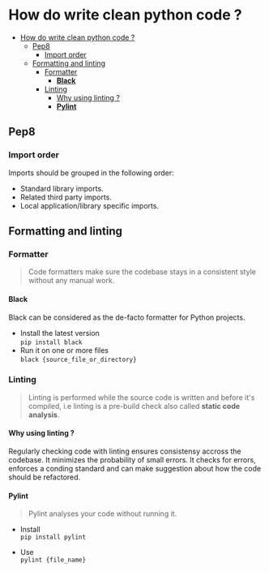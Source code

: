 # How do write clean python code ? 

- [How do write clean python code ?](#how-do-write-clean-python-code-)
  - [Pep8](#pep8)
    - [Import order](#import-order)
  - [Formatting and linting](#formatting-and-linting)
    - [Formatter](#formatter)
      - [**Black**](#black)
    - [Linting](#linting)
      - [Why using linting ?](#why-using-linting-)
      - [**Pylint**](#pylint)


## Pep8

### Import order 
Imports should be grouped in the following order:

- Standard library imports.
- Related third party imports.
- Local application/library specific imports.

## Formatting and linting

### Formatter

> Code formatters make sure the codebase stays in a consistent style without any manual work. 

#### **Black**
Black can be considered as the de-facto formatter for Python projects. 

  - Install the latest version   
  `pip install black`
  - Run it on one or more files  
   `black {source_file_or_directory}`
    
### Linting

> Linting is performed while the source code is written and before it's compiled, i.e linting is a pre-build check also called **static code analysis**. 

#### Why using linting ?
Regularly checking code with linting ensures consistensy accross the codebase. It minimizes the probability of small errors. 
It checks for errors, enforces a conding standard and can make suggestion about how the code should be refactored.


#### **Pylint**
> Pylint analyses your code without running it. 

- Install  
`pip install pylint`

- Use  
`pylint {file_name}`
